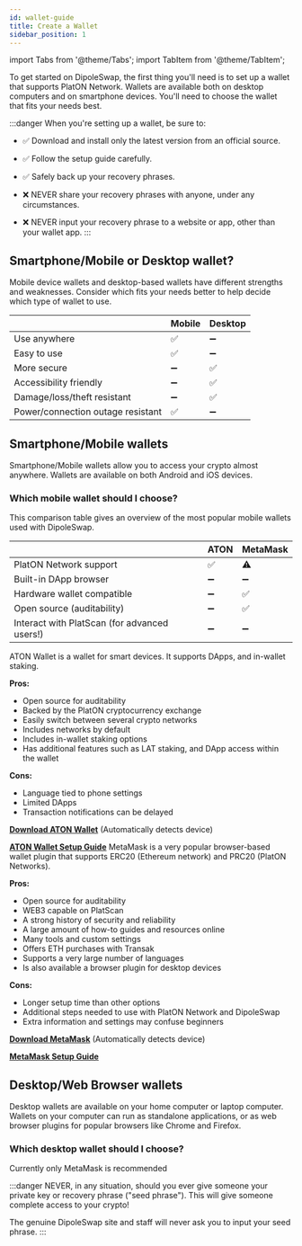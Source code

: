 ```yaml
---
id: wallet-guide
title: Create a Wallet
sidebar_position: 1
---
```


import Tabs from '@theme/Tabs';
import TabItem from '@theme/TabItem';

To get started on DipoleSwap, the first thing you'll need is to set up a wallet that supports PlatON Network. Wallets are available both on desktop computers and on smartphone devices. You'll need to choose the wallet that fits your needs best.

:::danger
When you're setting up a wallet, be sure to:

* ✅ Download and install only the latest version from an official source.

* ✅ Follow the setup guide carefully.

* ✅ Safely back up your recovery phrases.

* ❌ NEVER share your recovery phrases with anyone, under any circumstances.

* ❌ NEVER input your recovery phrase to a website or app, other than your wallet app.
:::

## Smartphone/Mobile or Desktop wallet?

Mobile device wallets and desktop-based wallets have different strengths and weaknesses. Consider which fits your needs better to help decide which type of wallet to use.

|                                   | Mobile | Desktop |
| --------------------------------- | ------ | ------- |
| Use anywhere                      | ✅      | ➖       |
| Easy to use                       | ✅      | ➖       |
| More secure                       | ➖      | ✅       |
| Accessibility friendly            | ➖      | ✅       |
| Damage/loss/theft resistant       | ➖      | ✅       |
| Power/connection outage resistant | ✅      | ➖       |

## **Smartphone/Mobile wallets**

Smartphone/Mobile wallets allow you to access your crypto almost anywhere. Wallets are available on both Android and iOS devices.

### Which mobile wallet should I choose?

This comparison table gives an overview of the most popular mobile wallets used with DipoleSwap.

|                                                          | ATON         | MetaMask | 
| -------------------------------------------------------- | ------------ | -------- | 
| PlatON Network support                                  | ✅            | ⚠️       | 
| Built-in DApp browser                                    | ➖            | ➖        |
| Hardware wallet compatible                               | ➖            | ✅        |
| Open source (auditability)                               | ➖            | ✅        |
| Interact with PlatScan (for advanced users!)              | ➖            | ➖        |

<Tabs>
  <TabItem value="ATON Wallet" label="ATON Wallet" default>
    ATON Wallet is a wallet for smart devices. It supports DApps, and in-wallet staking.

**Pros:**

* Open source for auditability
* Backed by the PlatON cryptocurrency exchange
* Easily switch between several crypto networks
* Includes networks by default
* Includes in-wallet staking options
* Has additional features such as LAT staking, and DApp access within the wallet

**Cons:**

* Language tied to phone settings
* Limited DApps
* Transaction notifications can be delayed

[**Download ATON Wallet**](https://trustwallet.com) (Automatically detects device)

[**ATON Wallet Setup Guide**](https://devdocs.platon.network/docs/en/ATON-user-manual)
  </TabItem>
  <TabItem value="MetaMask" label="MetaMask">
MetaMask is a very popular browser-based wallet plugin that supports ERC20 (Ethereum network) and PRC20 (PlatON Networks).

**Pros:**

* Open source for auditability
* WEB3 capable on PlatScan
* A strong history of security and reliability
* A large amount of how-to guides and resources online
* Many tools and custom settings
* Offers ETH purchases with Transak
* Supports a very large number of languages
* Is also available a browser plugin for desktop devices

**Cons:**

* Longer setup time than other options
* Additional steps needed to use with PlatON Network and DipoleSwap
* Extra information and settings may confuse beginners

[**Download MetaMask**](https://metamask.io/download.html) (Automatically detects device)

[**MetaMask Setup Guide**](https://devdocs.platon.network/docs/en/MetaMask)
  </TabItem>
</Tabs>

## **Desktop/Web Browser wallets**

Desktop wallets are available on your home computer or laptop computer. Wallets on your computer can run as standalone applications, or as web browser plugins for popular browsers like Chrome and Firefox.

### Which desktop wallet should I choose?

Currently only MetaMask is recommended

:::danger
NEVER, in any situation, should you ever give someone your private key or recovery phrase ("seed phrase"). This will give someone complete access to your crypto!

The genuine DipoleSwap site and staff will never ask you to input your seed phrase.
:::

